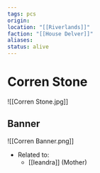 ```yaml
---
tags: pcs
origin: 
location: "[[Riverlands]]"
faction: "[[House Delver]]"
aliases: 
status: alive
---
```


# Corren Stone

![[Corren Stone.jpg]]

## Banner
![[Corren Banner.png]]
- Related to:
	- [[Ieandra]] (Mother)